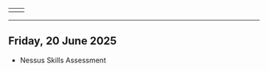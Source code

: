 
|     |     |
| --- | --- |
|     |     |


---

## Friday, 20 June 2025

- Nessus Skills Assessment